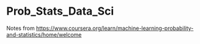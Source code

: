 # Prob_Stats_Data_Sci
Notes from https://www.coursera.org/learn/machine-learning-probability-and-statistics/home/welcome
